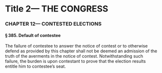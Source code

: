 
# Title 2— THE CONGRESS
### CHAPTER 12— CONTESTED ELECTIONS
#### § 385. Default of contestee

The failure of contestee to answer the notice of contest or to otherwise defend as provided by this chapter shall not be deemed an admission of the truth of the averments in the notice of contest. Notwithstanding such failure, the burden is upon contestant to prove that the election results entitle him to contestee’s seat.
